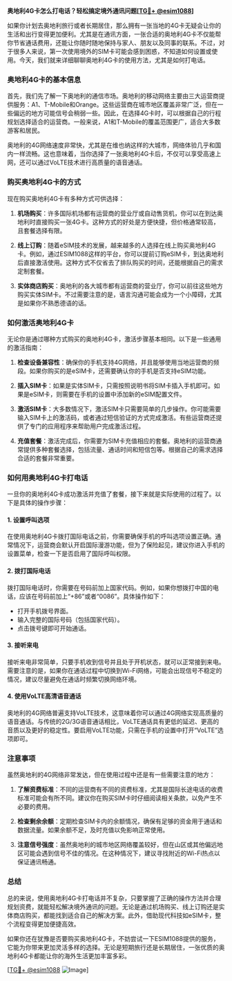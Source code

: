 **奥地利4G卡怎么打电话？轻松搞定境外通讯问题[[TG💪+ @esim1088](https://t.me/s/esim1088)]**

如果你计划去奥地利旅行或者长期居住，那么拥有一张当地的4G卡无疑会让你的生活和出行变得更加便利。尤其是在通讯方面，一张合适的奥地利4G卡不仅能帮你节省通话费用，还能让你随时随地保持与家人、朋友以及同事的联系。不过，对于很多人来说，第一次使用境外的SIM卡可能会感到困惑，不知道如何设置或使用。今天，我们就来详细聊聊奥地利4G卡的使用方法，尤其是如何打电话。

### 奥地利4G卡的基本信息

首先，我们先了解一下奥地利的通信市场。奥地利的移动网络主要由三大运营商提供服务：A1、T-Mobile和Orange。这些运营商在城市地区覆盖非常广泛，但在一些偏远的地方可能信号会稍弱一些。因此，在选择4G卡时，可以根据自己的行程规划选择适合的运营商。一般来说，A1和T-Mobile的覆盖范围更广，适合大多数游客和居民。

奥地利的4G网络速度非常快，尤其是在维也纳这样的大城市，网络体验几乎和国内一样流畅。这也意味着，当你选择了一张奥地利4G卡后，不仅可以享受高速上网，还可以通过VoLTE技术进行高质量的语音通话。

### 购买奥地利4G卡的方式

现在购买奥地利4G卡有多种方式可供选择：

1. **机场购买**：许多国际机场都有运营商的营业厅或自动售货机，你可以在到达奥地利时直接购买一张4G卡。这种方式的好处是方便快捷，但价格通常较高，且套餐选择有限。

2. **线上订购**：随着eSIM技术的发展，越来越多的人选择在线上购买奥地利4G卡。例如，通过ESIM1088这样的平台，你可以提前订购eSIM卡，到达奥地利后直接激活使用。这种方式不仅省去了排队购买的时间，还能根据自己的需求定制套餐。

3. **实体商店购买**：奥地利的各大城市都有运营商的营业厅，你可以前往这些地方购买实体SIM卡。不过需要注意的是，语言沟通可能会成为一个小障碍，尤其是如果你不熟悉德语的话。

### 如何激活奥地利4G卡

无论你是通过哪种方式购买的奥地利4G卡，激活步骤基本相同。以下是一些通用的激活指南：

1. **检查设备兼容性**：确保你的手机支持4G网络，并且能够使用当地运营商的频段。如果你购买的是eSIM卡，还需要确认你的手机是否支持eSIM功能。

2. **插入SIM卡**：如果是实体SIM卡，只需按照说明书将SIM卡插入手机即可。如果是eSIM卡，则需要在手机的设置中添加新的eSIM配置文件。

3. **激活SIM卡**：大多数情况下，激活SIM卡只需要简单的几步操作。你可能需要输入SIM卡上的激活码，或者通过短信验证的方式完成激活。有些运营商还提供了专门的应用程序来帮助用户完成激活过程。

4. **充值套餐**：激活完成后，你需要为SIM卡充值相应的套餐。奥地利的运营商通常提供多种套餐选择，包括流量、通话时间和短信包等。根据自己的需求选择合适的套餐非常重要。

### 如何用奥地利4G卡打电话

一旦你的奥地利4G卡成功激活并充值了套餐，接下来就是实际使用的过程了。以下是具体的操作步骤：

#### 1. 设置呼叫选项

在使用奥地利4G卡拨打国际电话之前，你需要确保手机的呼叫选项设置正确。通常情况下，运营商会默认开启国际漫游功能，但为了保险起见，建议你进入手机的设置菜单，检查一下是否启用了国际呼叫权限。

#### 2. 拨打国际电话

拨打国际电话时，你需要在号码前加上国家代码。例如，如果你想拨打中国的电话，应该在号码前加上“+86”或者“0086”。具体操作如下：

- 打开手机拨号界面。
- 输入完整的国际号码（包括国家代码）。
- 点击拨号键即可开始通话。

#### 3. 接听来电

接听来电非常简单，只要手机收到信号并且处于开机状态，就可以正常接到来电。需要注意的是，如果你在通话过程中切换到Wi-Fi网络，可能会出现信号不稳定的情况，建议尽量避免在通话时频繁切换网络环境。

#### 4. 使用VoLTE高清语音通话

奥地利的4G网络普遍支持VoLTE技术，这意味着你可以通过4G网络实现高质量的语音通话。与传统的2G/3G语音通话相比，VoLTE通话具有更低的延迟、更高的音质以及更好的稳定性。要启用VoLTE功能，只需在手机的设置中打开“VoLTE”选项即可。

### 注意事项

虽然奥地利的4G网络非常发达，但在使用过程中还是有一些需要注意的地方：

1. **了解资费标准**：不同的运营商有不同的资费标准，尤其是国际长途电话的收费标准可能会有所不同。建议你在购买SIM卡时仔细阅读相关条款，以免产生不必要的费用。

2. **检查剩余余额**：定期检查SIM卡内的余额情况，确保有足够的资金用于通话和数据流量。如果余额不足，及时充值以免影响正常使用。

3. **注意信号强度**：虽然奥地利的城市地区网络覆盖较好，但在山区或其他偏远地区可能会遇到信号不佳的情况。在这种情况下，建议寻找附近的Wi-Fi热点以保证通讯畅通。

### 总结

总的来说，使用奥地利4G卡打电话并不复杂，只要掌握了正确的操作方法并合理规划资费，就能轻松解决境外通讯的问题。无论是通过机场购买、线上订购还是实体商店购买，都能找到适合自己的解决方案。此外，借助现代科技如eSIM卡，整个流程变得更加便捷高效。

如果你还在犹豫是否要购买奥地利4G卡，不妨尝试一下ESIM1088提供的服务，它能为你带来更加灵活多样的选择。无论是短期旅行还是长期居住，一张优质的奥地利4G卡都能让你的海外生活更加丰富多彩。

[[TG💪+ @esim1088](https://t.me/s/esim1088) ![Image](https://i.postimg.cc/4NQfJmqS/Snipaste-2025-05-13-00-14-12.png)]